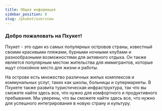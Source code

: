 ```yaml
---
title: Общая информация
sidebar_position: 0
slug: /phuket/overview
---
```



### Добро пожаловать на Пхукет!


Пхукет - это один из самых популярных островов страны, известный своими красивыми пляжами, бурными ночными клубами и разнообразными возможностями для активного отдыха. Он также является популярным местом жительства для иммигрантов, которые ищут спокойное место для жизни и работы.

На острове есть множество различных жилых комплексов и коммунальных услуг, таких как школы, больницы и супермаркеты. В Пхукете также развита туристическая инфраструктура, так что вы сможете найти здесь все, что нужно для комфортного и продуктивного пребывания. Мы уверены, что вы сможете найти здесь все, что нужно для успешного интегрирования в новую страну и культуру.
